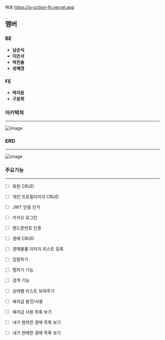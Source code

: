 배포 
https://a-uction-fe.vercel.app

## 멤버
### BE
 - **남순식**
 - **이은서**
 - **박진솔**
 - **성혜영**
### FE
 - **박지윤**
 - **구윤희**

### 아키택쳐
---

![image](https://user-images.githubusercontent.com/117346927/236627477-f67ef47c-cd77-4ef7-9ccc-359dc3b593ef.png)


### ERD
---

![image](https://user-images.githubusercontent.com/117346927/236627565-29f5700b-5183-44ea-8aca-95d68318ba48.png)

### 주요기능
---

- [ ] 회원 CRUD
- [ ] 개인 프로필이미지 CRUD
- [ ] JWT 인증 인가
- [ ] 카카오 로그인
- [ ] 핸드폰번호 인증

- [ ] 경매 CRUD
- [ ] 경매물품 이미지 리스트 등록

- [ ] 입찰하기

- [ ] 찜하기 기능
- [ ] 검색 기능
- [ ] 상태별 리스트 보여주기

- [ ] 예치금 충전/사용
- [ ] 예치금 사용 목록 보기

- [ ] 내가 참여한 경매 목록 보기
- [ ] 내가 판매한 경매 목록 보기
